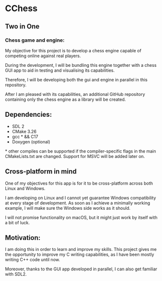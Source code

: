 # CChess

## Two in One
### Chess game and engine:
My objective for this project is to develop a chess engine capable of 
competing online against real players.

During the development, I will be bundling this engine together with
a chess GUI app to aid in testing and visualising its capabilities. 

Therefore, I will be developing both the gui and engine in parallel in this repository.

After I am pleased with its capabilities, an additional GitHub repository containing only the chess 
engine as a library will be created.

## Dependencies:
* SDL 2
* CMake 3.26
* gcc \* && C17
* Doxygen (optional)

\* other compiles can be supported if the compiler-specific flags in the main CMakeLists.txt 
are changed. Support for MSVC will be added later on.

## Cross-platform in mind
One of my objectives for this app is for it to be cross-platform across both Linux and Windows.

I am developing on Linux and I cannot yet guarantee Windows compatibility at every stage of development. 
As soon as I achieve a minimally working example, I will make sure the Windows side works as it should.

I will not promise functionality on macOS, but it might just work by itself with a bit of luck.



## Motivation:

I am doing this in order to learn and improve my skills. This project gives
me the opportunity to improve my C writing capabilities, as I have been mostly
writing C++ code until now. 

Moreover, thanks to the GUI app developed in parallel, I can also get familiar with 
SDL2.
